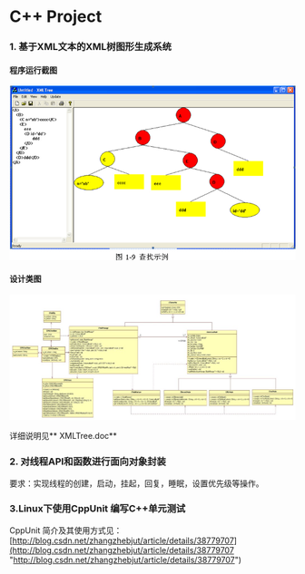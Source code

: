 C++ Project
============


### 1. 基于XML文本的XML树图形生成系统 
#### 程序运行截图
![](Screenshots/1.jpg?raw=true)

#### 设计类图
![](Screenshots/02.jpg?raw=true)


详细说明见** XMLTree.doc**

### 2. 对线程API和函数进行面向对象封装

要求：实现线程的创建，启动，挂起，回复，睡眠，设置优先级等操作。


### 3.Linux下使用CppUnit 编写C++单元测试

  CppUnit 简介及其使用方式见：[http://blog.csdn.net/zhangzhebjut/article/details/38779707](http://blog.csdn.net/zhangzhebjut/article/details/38779707 "http://blog.csdn.net/zhangzhebjut/article/details/38779707")